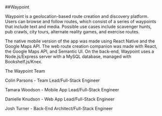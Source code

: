 ##Waypoint

Waypoint is a geolocation-based route creation and discovery platform. Users can browse and follow routes, which consist of a series of waypoints that include text and media. Possible use cases include scavenger hunts, pub crawls, city tours, alternate reality games, and exercise routes.

The native mobile version of the app was made using React Native and the Google Maps API. The web route creation companion was made with React, the Google Maps API, and Semantic UI. On the back-end, Waypoint uses a Node.js/Express server with a MySQL database, managed with Bookshelf.js/Knex.

The Waypoint Team

Colin Parsons - Team Lead/Full-Stack Engineer

Tamara Woodson - Mobile App Lead/Full-Stack Engineer

Danielle Knudson - Web App Lead/Full-Stack Engineer

Josh Turner - Back-End Architect/Full-Stack Engineer

